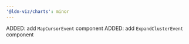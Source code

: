 ```yaml
---
'@ldn-viz/charts': minor
---
```


ADDED: add `MapCursorEvent` component
ADDED: add `ExpandClusterEvent` component
